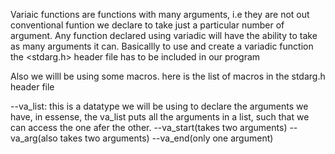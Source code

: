 Variaic functions are functions with many arguments, i.e they are not out conventional funtion we declare to take just a particular number of argument. Any function declared using variadic will have the ability to take as many arguments it can.
Basicallly to use and create a variadic function the <stdarg.h> header file has to be included in our program

Also we willl be using some macros. here is the list of macros in the stdarg.h header file

--va_list: this is a datatype we will be using to declare the arguments we have, in essense, the va_list puts all the arguments in a list, such that we can access the one afer the other.
--va_start(takes two arguments)
--va_arg(also takes two arguments)
--va_end(only one argument)

